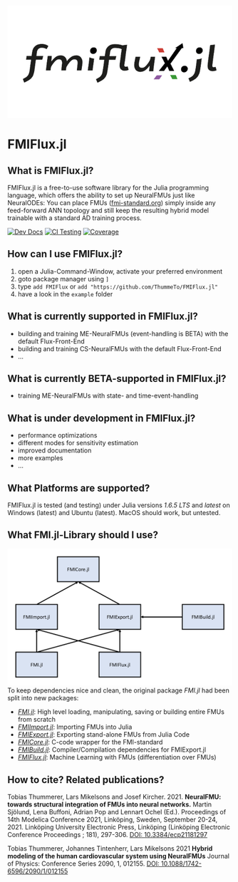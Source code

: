 ![FMIFlux.jl Logo](https://github.com/ThummeTo/FMIFlux.jl/blob/main/logo/dark/fmifluxjl_logo_640_320.png "FMIFlux.jl Logo")
# FMIFlux.jl

## What is FMIFlux.jl?
FMIFlux.jl is a free-to-use software library for the Julia programming language, which offers the ability to set up NeuralFMUs just like NeuralODEs: You can place FMUs ([fmi-standard.org](http://fmi-standard.org/)) simply inside any feed-forward ANN topology and still keep the resulting hybrid model trainable with a standard AD training process.

<!--- [![](https://img.shields.io/badge/docs-stable-blue.svg)](https://ThummeTo.github.io/FMIFlux.jl/stable) --->
[![Dev Docs](https://img.shields.io/badge/docs-dev-blue.svg)](https://ThummeTo.github.io/FMIFlux.jl/dev) 
[![CI Testing](https://github.com/ThummeTo/FMIFlux.jl/actions/workflows/Test.yml/badge.svg)](https://github.com/ThummeTo/FMIFlux.jl/actions)
[![Coverage](https://codecov.io/gh/ThummeTo/FMIFlux.jl/branch/main/graph/badge.svg)](https://codecov.io/gh/ThummeTo/FMIFlux.jl)


## How can I use FMIFlux.jl?
1. open a Julia-Command-Window, activate your preferred environment
1. goto package manager using ```]```
1. type ```add FMIFlux``` or ```add "https://github.com/ThummeTo/FMIFlux.jl"```
1. have a look in the ```example``` folder

## What is currently supported in FMIFlux.jl?
- building and training ME-NeuralFMUs (event-handling is BETA) with the default Flux-Front-End
- building and training CS-NeuralFMUs with the default Flux-Front-End
- ...

## What is currently BETA-supported in FMIFlux.jl?
- training ME-NeuralFMUs with state- and time-event-handling 

## What is under development in FMIFlux.jl?
- performance optimizations
- different modes for sensitivity estimation
- improved documentation
- more examples
- ...

## What Platforms are supported?
FMIFlux.jl is tested (and testing) under Julia versions *1.6.5 LTS* and *latest* on Windows (latest) and Ubuntu (latest). MacOS should work, but untested.

## What FMI.jl-Library should I use?
![FMI.jl Family](https://github.com/ThummeTo/FMI.jl/blob/main/docs/src/assets/FMI_JL_family.png "FMI.jl Family")
To keep dependencies nice and clean, the original package *FMI.jl* had been split into new packages:
- [*FMI.jl*](https://github.com/ThummeTo/FMI.jl): High level loading, manipulating, saving or building entire FMUs from scratch
- [*FMIImport.jl*](https://github.com/ThummeTo/FMIImport.jl): Importing FMUs into Julia
- [*FMIExport.jl*](https://github.com/ThummeTo/FMIExport.jl): Exporting stand-alone FMUs from Julia Code
- [*FMICore.jl*](https://github.com/ThummeTo/FMICore.jl): C-code wrapper for the FMI-standard
- [*FMIBuild.jl*](https://github.com/ThummeTo/FMIBuild.jl): Compiler/Compilation dependencies for FMIExport.jl
- [*FMIFlux.jl*](https://github.com/ThummeTo/FMIFlux.jl): Machine Learning with FMUs (differentiation over FMUs)

## How to cite? Related publications?
Tobias Thummerer, Lars Mikelsons and Josef Kircher. 2021. **NeuralFMU: towards structural integration of FMUs into neural networks.** Martin Sjölund, Lena Buffoni, Adrian Pop and Lennart Ochel (Ed.). Proceedings of 14th Modelica Conference 2021, Linköping, Sweden, September 20-24, 2021. Linköping University Electronic Press, Linköping (Linköping Electronic Conference Proceedings ; 181), 297-306. [DOI: 10.3384/ecp21181297](https://doi.org/10.3384/ecp21181297)

Tobias Thummerer, Johannes Tintenherr, Lars Mikelsons 2021 **Hybrid modeling of the human cardiovascular system using NeuralFMUs** Journal of Physics: Conference Series 2090, 1, 012155. [DOI: 10.1088/1742-6596/2090/1/012155](https://doi.org/10.1088/1742-6596/2090/1/012155)